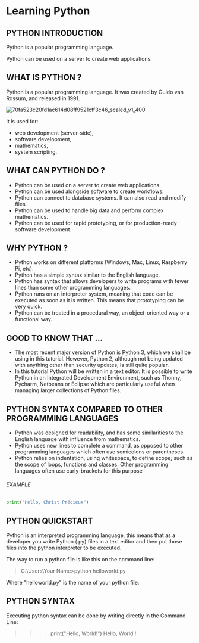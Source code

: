 # Learning Python

## PYTHON INTRODUCTION

Python is a popular programming language.

Python can be used on a server to create web applications.

## WHAT IS PYTHON ?

Python is a popular programming language. It was created by Guido van Rossum, and released in 1991.

![70fa523c20fd1ac614d08ff9521cff3c46_scaled_v1_400](https://user-images.githubusercontent.com/76608611/136461420-d1e0b720-a611-484f-895b-e341f35d0e01.jpg)

It is used for:

- web development (server-side),
- software development,
- mathematics,
- system scripting.

## WHAT CAN PYTHON DO ?

- Python can be used on a server to create web applications.
- Python can be used alongside software to create workflows.
- Python can connect to database systems. It can also read and modify files.
- Python can be used to handle big data and perform complex mathematics.
- Python can be used for rapid prototyping, or for production-ready software development.

## WHY PYTHON ?

- Python works on different platforms (Windows, Mac, Linux, Raspberry Pi, etc).
- Python has a simple syntax similar to the English language.
- Python has syntax that allows developers to write programs with fewer lines than some other programming languages.
- Python runs on an interpreter system, meaning that code can be executed as soon as it is written. This means that prototyping can be very quick.
- Python can be treated in a procedural way, an object-oriented way or a functional way.

## GOOD TO KNOW THAT ...

- The most recent major version of Python is Python 3, which we shall be using in this tutorial. However, Python 2, although not being updated with anything other than security updates, is still quite popular.
- In this tutorial Python will be written in a text editor. It is possible to write Python in an Integrated Development Environment, such as Thonny, Pycharm, Netbeans or Eclipse which are particularly useful when managing larger collections of Python files.

## PYTHON SYNTAX COMPARED TO OTHER PROGRAMMING LANGUAGES

- Python was designed for readability, and has some similarities to the English language with influence from mathematics.
- Python uses new lines to complete a command, as opposed to other programming languages which often use semicolons or parentheses.
- Python relies on indentation, using whitespace, to define scope; such as the scope of loops, functions and classes. Other programming languages often use curly-brackets for this purpose

###### EXAMPLE 

```.py
print("Hello, Christ Précieux")

```

## PYTHON QUICKSTART

Python is an interpreted programming language, this means that as a developer you write Python (.py) files in a text editor and then put those files into the python interpreter to be executed.

The way to run a python file is like this on the command line:

> C:\Users\Your Name>python helloworld.py

Where "helloworld.py" is the name of your python file.

## PYTHON SYNTAX

Executing python syntax can be done by writing directly in the Command Line:
>>> print("Hello, World!")
Hello, World !





